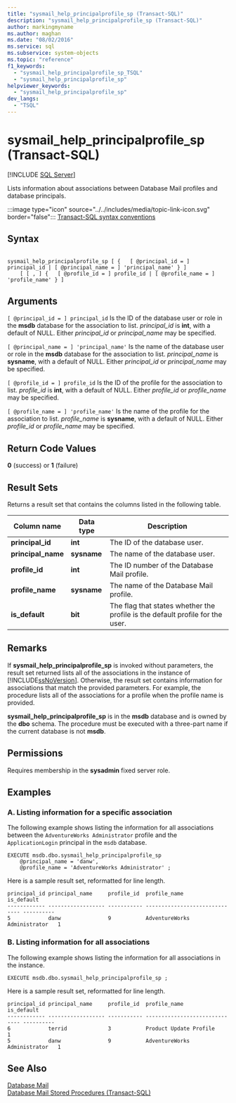 ```yaml
---
title: "sysmail_help_principalprofile_sp (Transact-SQL)"
description: "sysmail_help_principalprofile_sp (Transact-SQL)"
author: markingmyname
ms.author: maghan
ms.date: "08/02/2016"
ms.service: sql
ms.subservice: system-objects
ms.topic: "reference"
f1_keywords:
  - "sysmail_help_principalprofile_sp_TSQL"
  - "sysmail_help_principalprofile_sp"
helpviewer_keywords:
  - "sysmail_help_principalprofile_sp"
dev_langs:
  - "TSQL"
---
```

# sysmail_help_principalprofile_sp (Transact-SQL)
[!INCLUDE [SQL Server](../../includes/applies-to-version/sqlserver.md)]

  Lists information about associations between Database Mail profiles and database principals.  
  
 
 :::image type="icon" source="../../includes/media/topic-link-icon.svg" border="false"::: [Transact-SQL syntax conventions](../../t-sql/language-elements/transact-sql-syntax-conventions-transact-sql.md)  
  
## Syntax  
  
```  
  
sysmail_help_principalprofile_sp [ {   [ @principal_id = ] principal_id | [ @principal_name = ] 'principal_name' } ]  
    [ [ , ] {   [ @profile_id = ] profile_id | [ @profile_name = ] 'profile_name' } ]  
```  
  
## Arguments  
`[ @principal_id = ] principal_id`
 Is the ID of the database user or role in the **msdb** database for the association to list. *principal_id* is **int**, with a default of NULL. Either *principal_id* or *principal_name* may be specified.  
  
`[ @principal_name = ] 'principal_name'`
 Is the name of the database user or role in the **msdb** database for the association to list. *principal_name* is **sysname**, with a default of NULL. Either *principal_id* or *principal_name* may be specified.  
  
`[ @profile_id = ] profile_id`
 Is the ID of the profile for the association to list. *profile_id* is **int**, with a default of NULL. Either *profile_id* or *profile_name* may be specified.  
  
`[ @profile_name = ] 'profile_name'`
 Is the name of the profile for the association to list. *profile_name* is **sysname**, with a default of NULL. Either *profile_id* or *profile_name* may be specified.  
  
## Return Code Values  
 **0** (success) or **1** (failure)  
  
## Result Sets  
 Returns a result set that contains the columns listed in the following table.  
  
| Column name | Data type | Description |
| ----------- | --------- | ----------- |
|**principal_id**|**int**|The ID of the database user.|  
|**principal_name**|**sysname**|The name of the database user.|  
|**profile_id**|**int**|The ID number of the Database Mail profile.|  
|**profile_name**|**sysname**|The name of the Database Mail profile.|  
|**is_default**|**bit**|The flag that states whether the profile is the default profile for the user.|  
  
## Remarks  
 If **sysmail_help_principalprofile_sp** is invoked without parameters, the result set returned lists all of the associations in the instance of [!INCLUDE[ssNoVersion](../../includes/ssnoversion-md.md)]. Otherwise, the result set contains information for associations that match the provided parameters. For example, the procedure lists all of the associations for a profile when the profile name is provided.  
  
 **sysmail_help_principalprofile_sp** is in the **msdb** database and is owned by the **dbo** schema. The procedure must be executed with a three-part name if the current database is not **msdb**.  
  
## Permissions  
 Requires membership in the **sysadmin** fixed server role.  
  
## Examples  
  
### A. Listing information for a specific association  
 The following example shows listing the information for all associations between the `AdventureWorks Administrator` profile and the `ApplicationLogin` principal in the `msdb` database.  
  
```  
EXECUTE msdb.dbo.sysmail_help_principalprofile_sp  
    @principal_name = 'danw',  
    @profile_name = 'AdventureWorks Administrator' ;  
```  
  
 Here is a sample result set, reformatted for line length.  
  
```  
principal_id principal_name     profile_id  profile_name                   is_default  
------------ ------------------ ----------- ------------------------------ ----------  
5            danw               9           AdventureWorks Administrator   1  
```  
  
### B. Listing information for all associations  
 The following example shows listing the information for all associations in the instance.  
  
```  
EXECUTE msdb.dbo.sysmail_help_principalprofile_sp ;  
```  
  
 Here is a sample result set, reformatted for line length.  
  
```  
principal_id principal_name     profile_id  profile_name                   is_default  
------------ ------------------ ----------- ------------------------------ ----------  
6            terrid             3           Product Update Profile         1  
5            danw               9           AdventureWorks Administrator   1  
```  
  
## See Also  
 [Database Mail](../../relational-databases/database-mail/database-mail.md)   
 [Database Mail Stored Procedures &#40;Transact-SQL&#41;](../../relational-databases/system-stored-procedures/database-mail-stored-procedures-transact-sql.md)  
  
  
